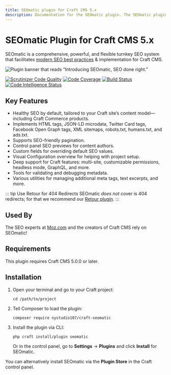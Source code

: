 ```yaml
---
title: SEOmatic plugin for Craft CMS 5.x
description: Documentation for the SEOmatic plugin. The SEOmatic plugin facilitates modern SEO best practices & implementation for Craft CMS 5.
---
```


# SEOmatic Plugin for Craft CMS 5.x

SEOmatic is a comprehensive, powerful, and flexible turnkey SEO system that facilitates [modern SEO best practices](https://nystudio107.com/blog/modern-seo-snake-oil-vs-substance) & implementation for Craft CMS.

![Plugin banner that reads “Introducing SEOmatic, SEO done right.”](./resources/img/plugin-banner.jpg)

[![Scrutinizer Code Quality](https://scrutinizer-ci.com/g/nystudio107/craft-seomatic/badges/quality-score.png?b=v5)](https://scrutinizer-ci.com/g/nystudio107/craft-seomatic/?branch=v5) [![Code Coverage](https://scrutinizer-ci.com/g/nystudio107/craft-seomatic/badges/coverage.png?b=v5)](https://scrutinizer-ci.com/g/nystudio107/craft-seomatic/?branch=v5) [![Build Status](https://scrutinizer-ci.com/g/nystudio107/craft-seomatic/badges/build.png?b=v5)](https://scrutinizer-ci.com/g/nystudio107/craft-seomatic/build-status/v5) [![Code Intelligence Status](https://scrutinizer-ci.com/g/nystudio107/craft-seomatic/badges/code-intelligence.svg?b=v5)](https://scrutinizer-ci.com/code-intelligence)

## Key Features

- Healthy SEO by default, tailored to your Craft site’s content model—including Craft Commerce products.
- Implements HTML tags, JSON-LD microdata, Twitter Card tags, Facebook Open Graph tags, XML sitemaps, robots.txt, humans.txt, and ads.txt.
- Supports SEO-friendly pagination.
- Control panel SEO previews for content authors.
- Custom fields for overriding default SEO values.
- Visual Configuration overview for helping with project setup.
- Deep support for Craft features: multi-site, customizable permissions, headless mode, GraphQL, and more.
- Tools for validating and debugging metadata.
- Various utilities for managing additional meta tags, text excerpts, and more.

::: tip Use Retour for 404 Redirects
SEOmatic _does not_ cover is 404 redirects; for that we recommend our [Retour plugin](https://github.com/nystudio107/craft-retour).
:::

## Used By

<UsedByLogos />

The SEO experts at [Moz.com](https://moz.com/) and the creators of Craft CMS rely on SEOmatic!

## Requirements

This plugin requires Craft CMS 5.0.0 or later.

## Installation

1. Open your terminal and go to your Craft project:

    ```
    cd /path/to/project
    ```

2. Tell Composer to load the plugin:

    ```
    composer require nystudio107/craft-seomatic
    ```

3. Install the plugin via CLI:

    ```
    php craft install/plugin seomatic
    ```

    Or in the control panel, go to **Settings** → **Plugins** and click **Install** for SEOmatic.

You can alternatively install SEOmatic via the **Plugin Store** in the Craft control panel.
